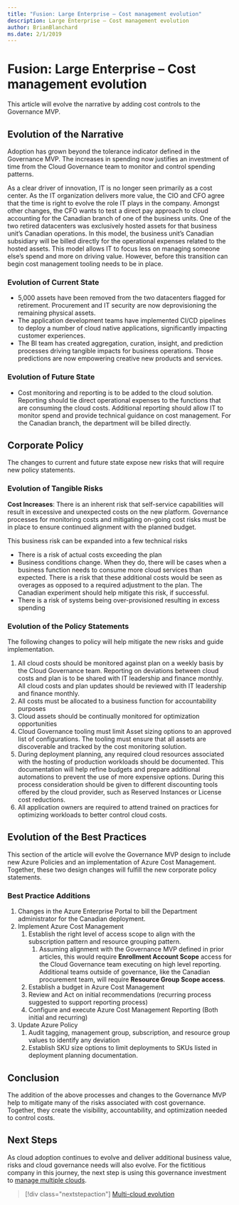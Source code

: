 ```yaml
---
title: "Fusion: Large Enterprise – Cost management evolution"
description: Large Enterprise – Cost management evolution
author: BrianBlanchard
ms.date: 2/1/2019
---
```


# Fusion: Large Enterprise – Cost management evolution

This article will evolve the narrative by adding cost controls to the Governance MVP. 

## Evolution of the Narrative

Adoption has grown beyond the tolerance indicator defined in the Governance MVP. The increases in spending now justifies an investment of time from the Cloud Governance team to monitor and control spending patterns.

As a clear driver of innovation, IT is no longer seen primarily as a cost center. As the IT organization delivers more value, the CIO and CFO agree that the time is right to evolve the role IT plays in the company. Amongst other changes, the CFO wants to test a direct pay approach to cloud accounting for the Canadian branch of one of the business units. One of the two retired datacenters was exclusively hosted assets for that business unit’s Canadian operations. In this model, the business unit’s Canadian subsidiary will be billed directly for the operational expenses related to the hosted assets. This model allows IT to focus less on managing someone else’s spend and more on driving value. However, before this transition can begin cost management tooling needs to be in place.

### Evolution of Current State

- 5,000 assets have been removed from the two datacenters flagged for retirement. Procurement and IT security are now deprovisioning the remaining physical assets.
- The application development teams have implemented CI/CD pipelines to deploy a number of cloud native applications, significantly impacting customer experiences.
- The BI team has created aggregation, curation, insight, and prediction processes driving tangible impacts for business operations. Those predictions are now empowering creative new products and services.

### Evolution of Future State

- Cost monitoring and reporting is to be added to the cloud solution. Reporting should tie direct operational expenses to the functions that are consuming the cloud costs. Additional reporting should allow IT to monitor spend and provide technical guidance on cost management. For the Canadian branch, the department will be billed directly.

## Corporate Policy

The changes to current and future state expose new risks that will require new policy statements.

### Evolution of Tangible Risks

**Cost Increases**: There is an inherent risk that self-service capabilities will result in excessive and unexpected costs on the new platform. Governance processes for monitoring costs and mitigating on-going cost risks must be in place to ensure continued alignment with the planned budget.

This business risk can be expanded into a few technical risks

- There is a risk of actual costs exceeding the plan
- Business conditions change. When they do, there will be cases when a business function needs to consume more cloud services than expected. There is a risk that these additional costs would be seen as overages as opposed to a required adjustment to the plan. The Canadian experiment should help mitigate this risk, if successful.
- There is a risk of systems being over-provisioned resulting in excess spending

### Evolution of the Policy Statements

The following changes to policy will help mitigate the new risks and guide implementation.

1. All cloud costs should be monitored against plan on a weekly basis by the Cloud Governance team. Reporting on deviations between cloud costs and plan is to be shared with IT leadership and finance monthly. All cloud costs and plan updates should be reviewed with IT leadership and finance monthly.
2. All costs must be allocated to a business function for accountability purposes
3. Cloud assets should be continually monitored for optimization opportunities
4. Cloud Governance tooling must limit Asset sizing options to an approved list of configurations. The tooling must ensure that all assets are discoverable and tracked by the cost monitoring solution.
5. During deployment planning, any required cloud resources associated with the hosting of production workloads should be documented. This documentation will help refine budgets and prepare additional automations to prevent the use of more expensive options. During this process consideration should be given to different discounting tools offered by the cloud provider, such as Reserved Instances or License cost reductions.
6. All application owners are required to attend trained on practices for optimizing workloads to better control cloud costs.

## Evolution of the Best Practices

This section of the article will evolve the Governance MVP design to include new Azure Policies and an implementation of Azure Cost Management. Together, these two design changes will fulfill the new corporate policy statements.

### Best Practice Additions

1. Changes in the Azure Enterprise Portal to bill the Department administrator for the Canadian deployment.
2. Implement Azure Cost Management
    1. Establish the right level of access scope to align with the subscription pattern and resource grouping pattern. 
        1. Assuming alignment with the Governance MVP defined in prior articles, this would require **Enrollment Account Scope** access for the Cloud Governance team executing on high level reporting. Additional teams outside of governance, like the Canadian procurement team, will require **Resource Group Scope access**.
    2. Establish a budget in Azure Cost Management
    3. Review and Act on initial recommendations (recurring process suggested to support reporting process)
    4. Configure and execute Azure Cost Management Reporting (Both initial and recurring)
3. Update Azure Policy 
    1. Audit tagging, management group, subscription, and resource group values to identify any deviation
    2. Establish SKU size options to limit deployments to SKUs listed in deployment planning documentation.

## Conclusion

The addition of the above processes and changes to the Governance MVP help to mitigate many of the risks associated with cost governance. Together, they create the visibility, accountability, and optimization needed to control costs.

## Next Steps

As cloud adoption continues to evolve and deliver additional business value, risks and cloud governance needs will also evolve. For the fictitious company in this journey, the next step is using this governance investment to [manage multiple clouds](./multi-cloud.md).

> [!div class="nextstepaction"]
> [Multi-cloud evolution](./multi-cloud.md)